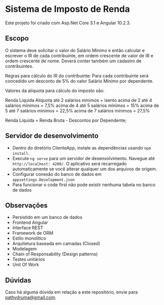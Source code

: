 # Sistema de Imposto de Renda

Este projeto foi criado com Asp.Net Core 3.1 e Angular 10.2.3.

## Escopo

O sistema deve solicitar o valor do Salário Mínimo e então calcular e escrever o IR de cada contribuinte, em ordem crescente de valor de IR e ordem crescente de nome.
Deverá conter também um cadastro de contribuintes.

Regras para cálculo do IR do contribuinte: Para cada contribuinte será concedido um desconto de 5% do valor Salário Mínimo por dependente.

Valores da alíquota para cálculo do imposto são:

Renda Líquida Alíquota
até 2 salários mínimos = isento
acima de 2 até 4 salários mínimos = 7,5%
acima de 4 até 5 salários mínimos = 15%
acima de 5 até 7 salários mínimos = 22,5%
acima de 7 salários mínimos = 27,5%

Renda Líquida = Renda Bruta - Descontos por Dependente;

## Servidor de desenvolvimento

- Dentro do diretório ClienteApp, instale as dependências usando `npm install`.
- Execute `ng serve` para um servidor de desenvolvimento. Navegue até `http://localhost: 4200/`. O aplicativo será recarregado automaticamente se você alterar qualquer um dos arquivos de origem.
- Configurar conexão do banco de dados em `appsettings.Development.json`
- Para funcionar o code first não pode existir nenhuma tabela no banco de dados

## Observações

- Persistido em um banco de dados
- Frontend Angular
- Interface REST
- Framework de ORM
- Estilo monolítico
- Arquitetura baseada em camadas (Closed)
- Modelagem
- Chain of Responsability (Design patterns)
- Testes unitários
- Unit Of Work

## Dúvidas
Caso há alguma dúvida em relação a este repositório, envie para pathydruma@gmail.com.
